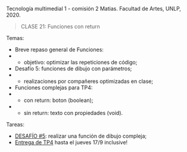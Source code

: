 Tecnología multimedial 1 - comisión 2 Matias. Facultad de Artes, UNLP, 2020.

> CLASE 21: Funciones con return

Temas:

- Breve repaso general de Funciones:
- - objetivo: optimizar las repeticiones de código;
- Desafío 5: funciones de dibujo con parámetros;
- - realizaciones por compañeres optimizadas en clase;
- Funciones complejas para TP4:
- - con return: boton (boolean);
- - sin return: texto con propiedades (void).

Tareas:
- [DESAFÍO #5](http://www.colaboratorio3.org/mod/forum/discuss.php?d=325): realizar una función de dibujo compleja;
- [Entrega de TP4](http://www.colaboratorio3.org/mod/assign/view.php?id=169) hasta el jueves 17/9 inclusive!
